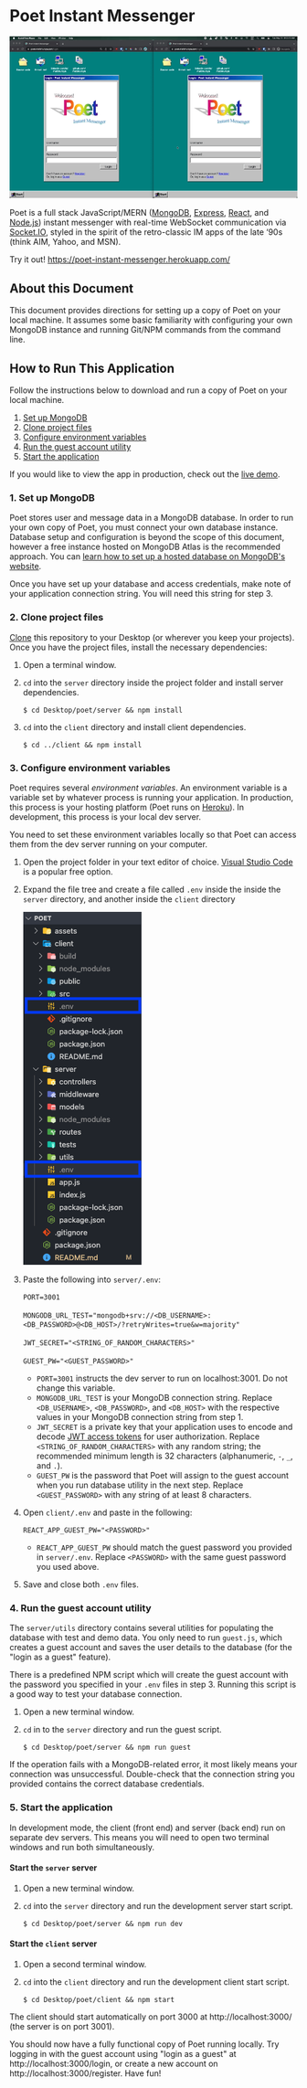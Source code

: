 # Poet Instant Messenger

![Poet Demo GIF](./assets/poet-demo.gif)

Poet is a full stack JavaScript/MERN ([MongoDB](https://www.mongodb.com/),
[Express](https://expressjs.com/), [React](https://reactjs.org/), and
[Node.js](https://nodejs.org/en/)) instant messenger with real-time WebSocket
communication via [Socket.IO](https://socket.io/), styled in the spirit of the
retro-classic IM apps of the late ‘90s (think AIM, Yahoo, and MSN).

Try it out! https://poet-instant-messenger.herokuapp.com/

## About this Document

This document provides directions for setting up a copy of Poet on your local
machine. It assumes some basic familiarity with configuring your own MongoDB
instance and running Git/NPM commands from the command line.

## How to Run This Application

Follow the instructions below to download and run a copy of Poet on your local
machine.

1. [Set up MongoDB](#1-set-up-mongodb)
2. [Clone project files](#2-clone-project-files)
3. [Configure environment variables](#3-configure-environment-variables)
4. [Run the guest account utility](#4-run-the-guest-account-utility)
5. [Start the application](#5-start-the-application)

If you would like to view the app in production, check out the
[live demo](https://poet-instant-messenger.herokuapp.com/).

### 1. Set up MongoDB

Poet stores user and message data in a MongoDB database. In order to run your
own copy of Poet, you must connect your own database instance. Database setup
and configuration is beyond the scope of this document, however a free instance
hosted on MongoDB Atlas is the recommended approach. You can
[learn how to set up a hosted database on MongoDB's website](https://www.mongodb.com/basics/mongodb-atlas-tutorial).

Once you have set up your database and access credentials, make note of your
application connection string. You will need this string for step 3.

### 2. Clone project files

[Clone](https://docs.github.com/en/repositories/creating-and-managing-repositories/cloning-a-repository)
this repository to your Desktop (or wherever you keep your projects). Once you
have the project files, install the necessary dependencies:

1.  Open a terminal window.
2.  `cd` into the `server` directory inside the project folder and install
    server dependencies.

    ```console
    $ cd Desktop/poet/server && npm install
    ```

3.  `cd` into the `client` directory and install client dependencies.

    ```console
    $ cd ../client && npm install
    ```

### 3. Configure environment variables

Poet requires several _environment variables_. An environment variable is a
variable set by whatever process is running your application. In production,
this process is your hosting platform (Poet runs on
[Heroku](https://www.heroku.com/)). In development, this process is your local
dev server.

You need to set these environment variables locally so that Poet can access them
from the dev server running on your computer.

1.  Open the project folder in your text editor of choice.
    [Visual Studio Code](https://code.visualstudio.com/) is a popular free
    option.

2.  Expand the file tree and create a file called `.env` inside the inside the
    `server` directory, and another inside the `client` directory

    ![env files](./assets/env-files.png)

3.  Paste the following into `server/.env`:

    ```
    PORT=3001

    MONGODB_URL_TEST="mongodb+srv://<DB_USERNAME>:<DB_PASSWORD>@<DB_HOST>/?retryWrites=true&w=majority"

    JWT_SECRET="<STRING_OF_RANDOM_CHARACTERS>"

    GUEST_PW="<GUEST_PASSWORD>"
    ```

    - `PORT=3001` instructs the dev server to run on localhost:3001. Do not
      change this variable.
    - `MONGODB_URL_TEST` is your MongoDB connection string. Replace
      `<DB_USERNAME>`, `<DB_PASSWORD>`, and `<DB_HOST>` with the respective
      values in your MongoDB connection string from step 1.
    - `JWT_SECRET` is a private key that your application uses to encode and
      decode [JWT access tokens](https://jwt.io/) for user authorization.
      Replace `<STRING_OF_RANDOM_CHARACTERS>` with any random string; the
      recommended minimum length is 32 characters (alphanumeric, `-`, `_`, and
      `.`).
    - `GUEST_PW` is the password that Poet will assign to the guest account when
      you run database utility in the next step. Replace `<GUEST_PASSWORD>` with
      any string of at least 8 characters.

4.  Open `client/.env` and paste in the following:

        REACT_APP_GUEST_PW="<PASSWORD>"

    - `REACT_APP_GUEST_PW` should match the guest password you provided in
      `server/.env`. Replace `<PASSWORD>` with the same guest password you used
      above.

5.  Save and close both `.env` files.

### 4. Run the guest account utility

The `server/utils` directory contains several utilities for populating the
database with test and demo data. You only need to run `guest.js`, which creates
a guest account and saves the user details to the database (for the "login as a
guest" feature).

There is a predefined NPM script which will create the guest account with the
password you specified in your `.env` files in step 3. Running this script is a
good way to test your database connection.

1. Open a new terminal window.
2. `cd` in to the `server` directory and run the guest script.

   ```console
   $ cd Desktop/poet/server && npm run guest
   ```

If the operation fails with a MongoDB-related error, it most likely means your
connection was unsuccessful. Double-check that the connection string you
provided contains the correct database credentials.

### 5. Start the application

In development mode, the client (front end) and server (back end) run on
separate dev servers. This means you will need to open two terminal windows and
run both simultaneously.

#### Start the `server` server

1. Open a new terminal window.
2. `cd` into the `server` directory and run the development server start script.

   ```console
   $ cd Desktop/poet/server && npm run dev
   ```

#### Start the `client` server

1. Open a second terminal window.
2. `cd` into the `client` directory and run the development client start script.

   ```console
   $ cd Desktop/poet/client && npm start
   ```

The client should start automatically on port 3000 at http://localhost:3000/
(the server is on port 3001).

You should now have a fully functional copy of Poet running locally. Try logging
in with the guest account using "login as a guest" at
http://localhost:3000/login, or create a new account on
http://localhost:3000/register. Have fun!
